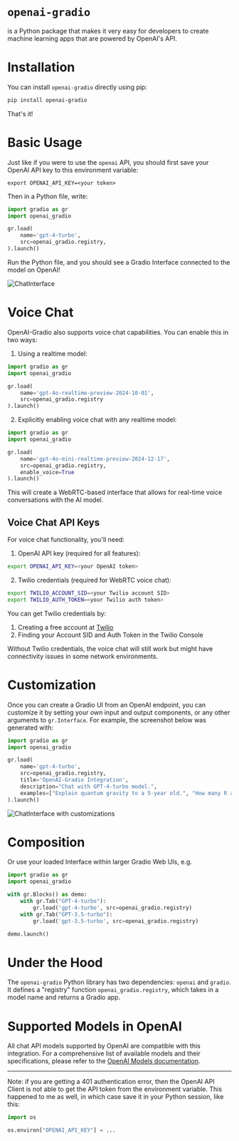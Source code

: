 # `openai-gradio`

is a Python package that makes it very easy for developers to create machine learning apps that are powered by OpenAI's API.

# Installation

You can install `openai-gradio` directly using pip:

```bash
pip install openai-gradio
```

That's it! 

# Basic Usage

Just like if you were to use the `openai` API, you should first save your OpenAI API key to this environment variable:

```
export OPENAI_API_KEY=<your token>
```

Then in a Python file, write:

```python
import gradio as gr
import openai_gradio

gr.load(
    name='gpt-4-turbo',
    src=openai_gradio.registry,
).launch()
```

Run the Python file, and you should see a Gradio Interface connected to the model on OpenAI!

![ChatInterface](chatinterface.png)

# Voice Chat

OpenAI-Gradio also supports voice chat capabilities. You can enable this in two ways:

1. Using a realtime model:
```python
import gradio as gr
import openai_gradio

gr.load(
    name='gpt-4o-realtime-preview-2024-10-01',
    src=openai_gradio.registry
).launch()
```

2. Explicitly enabling voice chat with any realtime model:
```python
import gradio as gr
import openai_gradio

gr.load(
    name='gpt-4o-mini-realtime-preview-2024-12-17',
    src=openai_gradio.registry,
    enable_voice=True
).launch()
```

This will create a WebRTC-based interface that allows for real-time voice conversations with the AI model.

## Voice Chat API Keys

For voice chat functionality, you'll need:

1. OpenAI API key (required for all features):
```bash
export OPENAI_API_KEY=<your OpenAI token>
```

2. Twilio credentials (required for WebRTC voice chat):
```bash
export TWILIO_ACCOUNT_SID=<your Twilio account SID>
export TWILIO_AUTH_TOKEN=<your Twilio auth token>
```

You can get Twilio credentials by:
1. Creating a free account at [Twilio](https://www.twilio.com/)
2. Finding your Account SID and Auth Token in the Twilio Console

Without Twilio credentials, the voice chat will still work but might have connectivity issues in some network environments.

# Customization 

Once you can create a Gradio UI from an OpenAI endpoint, you can customize it by setting your own input and output components, or any other arguments to `gr.Interface`. For example, the screenshot below was generated with:

```py
import gradio as gr
import openai_gradio

gr.load(
    name='gpt-4-turbo',
    src=openai_gradio.registry,
    title='OpenAI-Gradio Integration',
    description="Chat with GPT-4-turbo model.",
    examples=["Explain quantum gravity to a 5-year old.", "How many R are there in the word Strawberry?"]
).launch()
```
![ChatInterface with customizations](chatinterface_with_customization.png)

# Composition

Or use your loaded Interface within larger Gradio Web UIs, e.g.

```python
import gradio as gr
import openai_gradio

with gr.Blocks() as demo:
    with gr.Tab("GPT-4-turbo"):
        gr.load('gpt-4-turbo', src=openai_gradio.registry)
    with gr.Tab("GPT-3.5-turbo"):
        gr.load('gpt-3.5-turbo', src=openai_gradio.registry)

demo.launch()
```

# Under the Hood

The `openai-gradio` Python library has two dependencies: `openai` and `gradio`. It defines a "registry" function `openai_gradio.registry`, which takes in a model name and returns a Gradio app.

# Supported Models in OpenAI

All chat API models supported by OpenAI are compatible with this integration. For a comprehensive list of available models and their specifications, please refer to the [OpenAI Models documentation](https://platform.openai.com/docs/models).

-------

Note: if you are getting a 401 authentication error, then the OpenAI API Client is not able to get the API token from the environment variable. This happened to me as well, in which case save it in your Python session, like this:

```py
import os

os.environ["OPENAI_API_KEY"] = ...
```